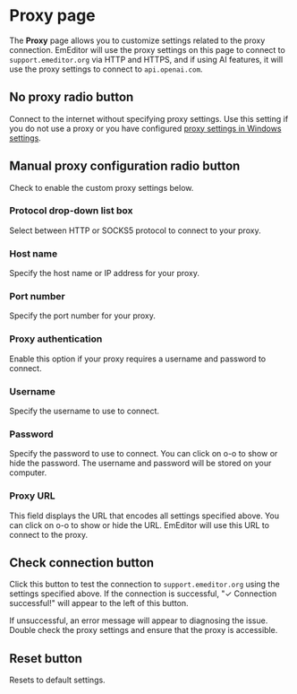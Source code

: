 # Proxy page

The **Proxy** page allows you to customize settings related to the proxy connection. EmEditor will use the proxy settings on this page to connect to `support.emeditor.org` via HTTP and HTTPS, and if using AI features, it will use the proxy settings to connect to `api.openai.com`.

## No proxy radio button

Connect to the internet without specifying proxy settings. Use this setting if you do not use a proxy or you have configured [proxy settings in Windows settings](https://support.microsoft.com/en-us/windows/use-a-proxy-server-in-windows-03096c53-0554-4ffe-b6ab-8b1deee8dae1#ID0EFD=Windows_11).

## Manual proxy configuration radio button

Check to enable the custom proxy settings below.

### Protocol drop-down list box

Select between HTTP or SOCKS5 protocol to connect to your proxy.

### Host name

Specify the host name or IP address for your proxy.

### Port number

Specify the port number for your proxy.

### Proxy authentication

Enable this option if your proxy requires a username and password to connect.

### Username

Specify the username to use to connect.

### Password

Specify the password to use to connect. You can click on o-o to show or hide the password. The username and password will be stored on your computer.

### Proxy URL

This field displays the URL that encodes all settings specified above. You can click on o-o to show or hide the URL. EmEditor will use this URL to connect to the proxy. 

## Check connection button

Click this button to test the connection to `support.emeditor.org` using the settings specified above. If the connection is successful, "✓ Connection successful!" will appear to the left of this button.

If unsuccessful, an error message will appear to diagnosing the issue. Double check the proxy settings and ensure that the proxy is accessible.

## Reset button

Resets to default settings.
